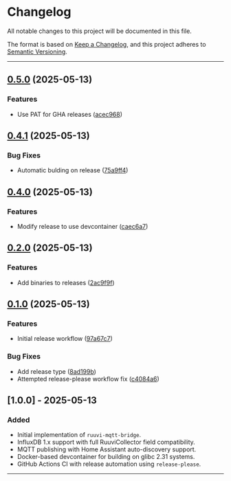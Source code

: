 # Changelog

All notable changes to this project will be documented in this file.

The format is based on [Keep a Changelog](https://keepachangelog.com/en/1.0.0/),
and this project adheres to [Semantic Versioning](https://semver.org/spec/v2.0.0.html).

---

## [0.5.0](https://github.com/VonLatvala/ruuvi-mqtt-bridge/compare/v0.4.1...v0.5.0) (2025-05-13)


### Features

* Use PAT for GHA releases ([acec968](https://github.com/VonLatvala/ruuvi-mqtt-bridge/commit/acec968cd6294c99c34cf0ee9426fa4432f4c676))

## [0.4.1](https://github.com/VonLatvala/ruuvi-mqtt-bridge/compare/v0.4.0...v0.4.1) (2025-05-13)


### Bug Fixes

* Automatic bulding on release ([75a9ff4](https://github.com/VonLatvala/ruuvi-mqtt-bridge/commit/75a9ff47e867f06ad008139ed73853d43bf93bbf))

## [0.4.0](https://github.com/VonLatvala/ruuvi-mqtt-bridge/compare/v0.3.0...v0.4.0) (2025-05-13)


### Features

* Modify release to use devcontainer ([caec6a7](https://github.com/VonLatvala/ruuvi-mqtt-bridge/commit/caec6a76911137c1415a6c02ba3c5e1874ea44ba))

## [0.2.0](https://github.com/VonLatvala/ruuvi-mqtt-bridge/compare/v0.1.0...v0.2.0) (2025-05-13)


### Features

* Add binaries to releases ([2ac9f9f](https://github.com/VonLatvala/ruuvi-mqtt-bridge/commit/2ac9f9f5756a4aeea55a982858c55ba7262f7bd9))

## [0.1.0](https://github.com/VonLatvala/ruuvi-mqtt-bridge/compare/v0.0.1...v0.1.0) (2025-05-13)


### Features

* Initial release workflow ([97a67c7](https://github.com/VonLatvala/ruuvi-mqtt-bridge/commit/97a67c79e4fce106b22e9fa9d1feaa6215f9e145))


### Bug Fixes

* Add release type ([8ad199b](https://github.com/VonLatvala/ruuvi-mqtt-bridge/commit/8ad199b854a8ca056875e5a2d8787acd25b9eed2))
* Attempted release-please workflow fix ([c4084a6](https://github.com/VonLatvala/ruuvi-mqtt-bridge/commit/c4084a61dfd1ff7af8b9721716f20ba3e1728198))

## [1.0.0] - 2025-05-13

### Added
- Initial implementation of `ruuvi-mqtt-bridge`.
- InfluxDB 1.x support with full RuuviCollector field compatibility.
- MQTT publishing with Home Assistant auto-discovery support.
- Docker-based devcontainer for building on glibc 2.31 systems.
- GitHub Actions CI with release automation using `release-please`.

---
